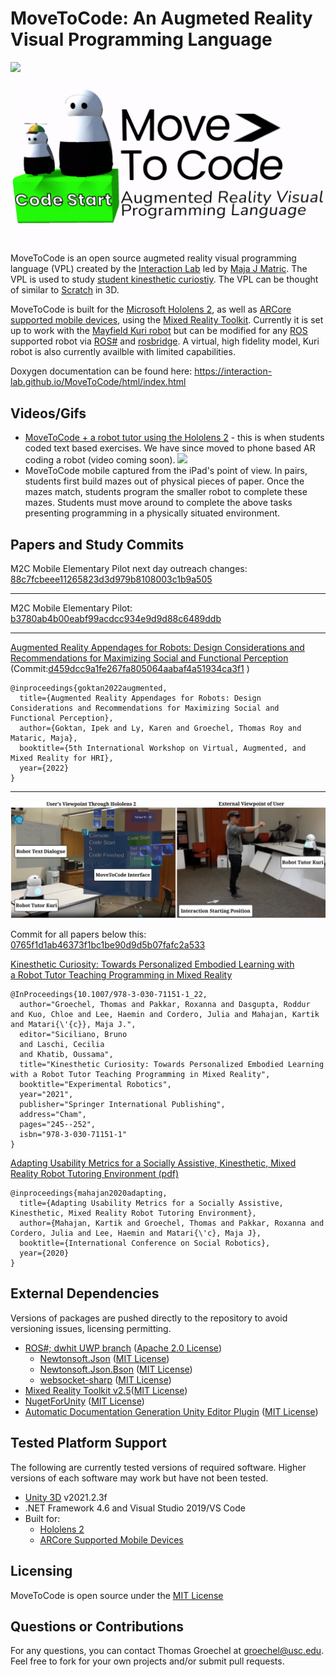 # MoveToCode: An Augmeted Reality Visual Programming Language
![](https://zenodo.org/badge/228872749.svg)
![](Images/logo.gif)
MoveToCode is an open source augmeted reality visual programming language (VPL) created by the [Interaction Lab](http://robotics.usc.edu/interaction/) led by [Maja J Matric](https://robotics.usc.edu/~maja/index.html). The VPL is used to study [student kinesthetic curiostiy](https://tgroechel.github.io/kin_cur.html).  The VPL can be thought of similar to [Scratch](https://scratch.mit.edu/) in 3D. 

MoveToCode is built for the [Microsoft Hololens 2](https://www.microsoft.com/en-us/hololens/hardware), as well as [ARCore supported mobile devices](https://developers.google.com/ar/devices), using the [Mixed Reality Toolkit](https://github.com/microsoft/MixedRealityToolkit-Unity). Currently it is set up to work with the [Mayfield Kuri robot](https://www.heykuri.com/explore-kuri/) but can be modified for any [ROS](https://www.ros.org/) supported robot via [ROS#](https://github.com/siemens/ros-sharp) and [rosbridge](http://wiki.ros.org/rosbridge_suite). A virtual, high fidelity model, Kuri robot is also currently availble with limited capabilities.

Doxygen documentation can be found here: https://interaction-lab.github.io/MoveToCode/html/index.html

## Videos/Gifs
- [MoveToCode + a robot tutor using the Hololens 2](https://www.youtube.com/watch?v=s7udZXa2wEw) - this is when students coded text based exercises. We have since moved to phone based AR coding a robot (video coming soon).
![](Images/ipad0.gif)
- MoveToCode mobile captured from the iPad's point of view. In pairs, students first build mazes out of physical pieces of paper. Once the mazes match, students program the smaller robot to complete these mazes. Students must move around to complete the above tasks presenting programming in a physically situated environment.

## Papers and Study Commits

M2C Mobile Elementary Pilot next day outreach changes: [88c7fcbeee11265823d3d979b8108003c1b9a505](https://github.com/interaction-lab/MoveToCode/commit/88c7fcbeee11265823d3d979b8108003c1b9a505)

---

M2C Mobile Elementary Pilot: [b3780ab4b00eabf99acdcc934e9d9d88c6489ddb](https://github.com/interaction-lab/MoveToCode/commit/b3780ab4b00eabf99acdcc934e9d9d88c6489ddb)

---
[Augmented Reality Appendages for Robots: Design Considerations and Recommendations for Maximizing Social and Functional Perception](https://tgroechel.github.io/publications/appendages.pdf) (Commit:[d459dcc9a1fe267fa805064aabaf4a51934ca3f1](https://github.com/interaction-lab/MoveToCode/commit/d459dcc9a1fe267fa805064aabaf4a51934ca3f1) )
```
@inproceedings{goktan2022augmented,
  title={Augmented Reality Appendages for Robots: Design Considerations and Recommendations for Maximizing Social and Functional Perception},
  author={Goktan, Ipek and Ly, Karen and Groechel, Thomas Roy and Mataric, Maja},
  booktitle={5th International Workshop on Virtual, Augmented, and Mixed Reality for HRI},
  year={2022}
}
```
---
![](Images/newconcise.png)

Commit for all papers below this: [0765f1d1ab46373f1bc1be90d9d5b07fafc2a533](https://github.com/interaction-lab/MoveToCode/commit/0765f1d1ab46373f1bc1be90d9d5b07fafc2a533)

[Kinesthetic Curiosity: Towards Personalized Embodied Learning with a Robot Tutor Teaching Programming in Mixed Reality](https://robotics.usc.edu/publications/media/uploads/pubs/pubdb_1110_b3d5df607edd4a42993486ba993c6bf7.pdf)
```
@InProceedings{10.1007/978-3-030-71151-1_22,
  author="Groechel, Thomas and Pakkar, Roxanna and Dasgupta, Roddur and Kuo, Chloe and Lee, Haemin and Cordero, Julia and Mahajan, Kartik and Matari{\'{c}}, Maja J.",
  editor="Siciliano, Bruno
  and Laschi, Cecilia
  and Khatib, Oussama",
  title="Kinesthetic Curiosity: Towards Personalized Embodied Learning with a Robot Tutor Teaching Programming in Mixed Reality",
  booktitle="Experimental Robotics",
  year="2021",
  publisher="Springer International Publishing",
  address="Cham",
  pages="245--252",
  isbn="978-3-030-71151-1"
}
```
[Adapting Usability Metrics for a Socially Assistive, Kinesthetic, Mixed Reality Robot Tutoring Environment (pdf)](https://robotics.usc.edu/publications/media/uploads/pubs/pubdb_1107_eff82bdefbf34f42a435be8c6bacbfa4.pdf)
```
@inproceedings{mahajan2020adapting,
  title={Adapting Usability Metrics for a Socially Assistive, Kinesthetic, Mixed Reality Robot Tutoring Environment},
  author={Mahajan, Kartik and Groechel, Thomas and Pakkar, Roxanna and Cordero, Julia and Lee, Haemin and Matari{\'c}, Maja J},
  booktitle={International Conference on Social Robotics},
  year={2020}
}
``` 

## External Dependencies
Versions of packages are pushed directly to the repository to avoid versioning issues, licensing permitting.
- [ROS#; dwhit UWP branch](https://github.com/dwhit/ros-sharp/commit/4ccf45fc94827132397afeaa210afc01834d1dec) ([Apache 2.0 License](http://www.apache.org/licenses/LICENSE-2.0))
    - [Newtonsoft.Json](https://github.com/JamesNK/Newtonsoft.Json) ([MIT License](https://en.wikipedia.org/wiki/MIT_License))
    - [Newtonsoft.Json.Bson](https://github.com/JamesNK/Newtonsoft.Json.Bson) ([MIT License](https://en.wikipedia.org/wiki/MIT_License))
    - [websocket-sharp](https://github.com/sta/websocket-sharp) ([MIT License](https://en.wikipedia.org/wiki/MIT_License))
- [Mixed Reality Toolkit v2.5](https://github.com/microsoft/MixedRealityToolkit-Unity)([MIT License](https://en.wikipedia.org/wiki/MIT_License))
- [NugetForUnity](https://github.com/GlitchEnzo/NuGetForUnity) ([MIT License](https://en.wikipedia.org/wiki/MIT_License))
- [Automatic Documentation Generation Unity Editor Plugin](http://www.jacobpennock.com/Blog/unity-automatic-documentation-generation-an-editor-plugin/) ([MIT License](https://en.wikipedia.org/wiki/MIT_License))

## Tested Platform Support
The following are currently tested versions of required software. Higher versions of each software may work but have not been tested.
- [Unity 3D](https://github.com/siemens/ros-sharp/tree/master/Unity3D) v2021.2.3f
- .NET Framework 4.6 and Visual Studio 2019/VS Code
- Built for:
  -  [Hololens 2](https://www.microsoft.com/en-us/hololens/hardware)
  -  [ARCore Supported Mobile Devices](https://developers.google.com/ar/devices)

## Licensing
MoveToCode is open source under the [MIT License](https://en.wikipedia.org/wiki/MIT_License)


## Questions or Contributions
For any questions, you can contact Thomas Groechel at groechel@usc.edu. Feel free to fork for your own projects and/or submit pull requests.
